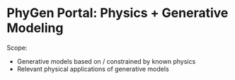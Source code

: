 # PhyGen Portal: Physics + Generative Modeling

Scope:
- Generative models based on / constrained by known physics
- Relevant physical applications of generative models